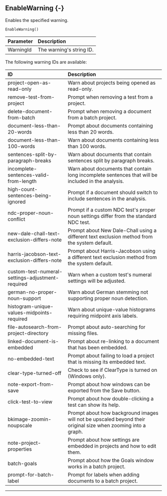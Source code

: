 ## EnableWarning {-}

Enables the specified warning.

```{sql}
EnableWarning()
```

**Parameter** | **Description**
| :-- | :-- |
WarningId | The warning's string ID.

The following warning IDs are available:

**ID** | **Description**
| :-- | :-- |
project-open-as-read-only  |  Warn about projects being opened as read-only.
remove-test-from-project  |  Prompt when removing a test from a project.
delete-document-from-batch  |  Prompt when removing a document from a batch project.
document-less-than-20-words |  Prompt about documents containing less than 20 words.
document-less-than-100-words  | Warn about documents containing less than 100 words.
sentences-split-by-paragraph-breaks  |  Warn about documents that contain sentences split by paragraph breaks.
incomplete-sentences-valid-from-length  |  Warn about documents that contain long incomplete sentences that will be included in the analysis.
high-count-sentences-being-ignored  |  Prompt if a document should switch to include sentences in the analysis.
ndc-proper-noun-conflict  |  Prompt if a custom NDC test's proper noun settings differ from the standard NDC test.
new-dale-chall-text-exclusion-differs-note  |  Prompt about New Dale-Chall using a different text exclusion method from the system default.
harris-jacobson-text-exclusion-differs-note  |  Prompt about Harris-Jacobson using a different text exclusion method from the system default.
custom-test-numeral-settings-adjustment-required  |  Warn when a custom test's numeral settings will be adjusted.
german-no-proper-noun-support  |  Warn about German stemming not supporting proper noun detection.
histogram-unique-values-midpoints-required  |  Warn about unique-value histograms requiring midpoint axis labels.
file-autosearch-from-project-directory  |  Prompt about auto-searching for missing files.
linked-document-is-embedded  |  Prompt about re-linking to a document that has been embedded.
no-embedded-text  | Prompt about failing to load a project that is missing its embedded text.
clear-type-turned-off  |  Check to see if ClearType is turned on (Windows only).
note-export-from-save  |  Prompt about how windows can be exported from the Save button.
click-test-to-view  | Prompt about how double-clicking a test can show its help.
bkimage-zoomin-noupscale  |  Prompt about how background images will not be upscaled beyond their original size when zooming into a graph.
note-project-properties  |  Prompt about how settings are embedded in projects and how to edit them.
batch-goals  |  Prompt about how the Goals window works in a batch project.
prompt-for-batch-label  |  Prompt for labels when adding documents to a batch project.

***
